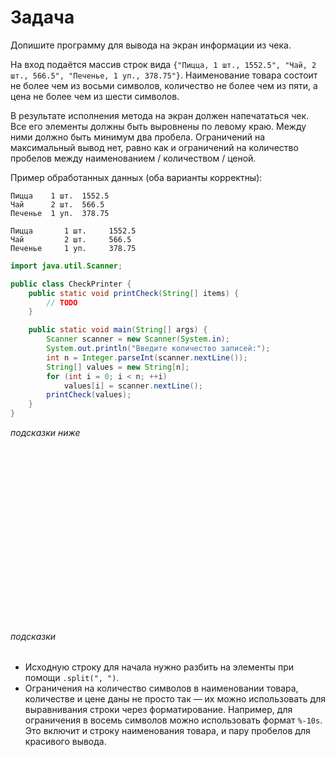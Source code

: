 # Задача

Допишите программу для вывода на экран информации из чека.

На вход подаётся массив строк вида `{"Пицца, 1 шт., 1552.5", "Чай, 2 шт., 566.5", "Печенье, 1 уп., 378.75"}`.
Наименование
товара состоит не более чем из восьми символов, количество не более чем из пяти, а цена не более чем из шести символов.

В результате исполнения метода на экран должен напечататься чек. Все его элементы должны быть выровнены по левому краю.
Между ними должно быть минимум два пробела. Ограничений на максимальный вывод нет, равно как и ограничений на количество
пробелов между наименованием / количеством / ценой.

Пример обработанных данных (оба варианты корректны):

```
Пицца    1 шт.  1552.5
Чай      2 шт.  566.5
Печенье  1 уп.  378.75
```

```
Пицца       1 шт.     1552.5
Чай         2 шт.     566.5
Печенье     1 уп.     378.75 
```

```java
import java.util.Scanner;

public class CheckPrinter {
    public static void printCheck(String[] items) {
        // TODO
    }

    public static void main(String[] args) {
        Scanner scanner = new Scanner(System.in);
        System.out.println("Введите количество записей:");
        int n = Integer.parseInt(scanner.nextLine());
        String[] values = new String[n];
        for (int i = 0; i < n; ++i)
            values[i] = scanner.nextLine();
        printCheck(values);
    }
}
```

_подсказки ниже_
<br><br><br><br><br><br><br><br><br><br><br><br><br><br><br><br><br><br>

###### подсказки

- Исходную строку для начала нужно разбить на элементы при помощи `.split(", ")`.
- Ограничения на количество символов в наименовании товара, количестве и цене даны не просто так — их можно использовать
  для выравнивания строки через форматирование. Например, для ограничения в восемь символов можно использовать формат
  `%-10s`. Это включит и строку наименования товара, и пару пробелов для красивого вывода.